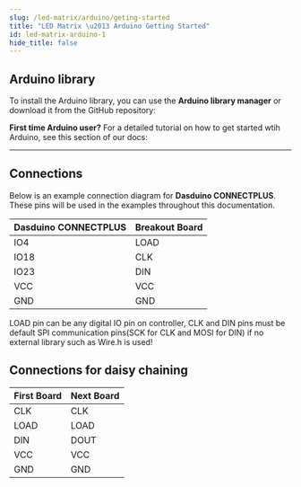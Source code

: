 ```yaml
---
slug: /led-matrix/arduino/geting-started
title: "LED Matrix \u2013 Arduino Getting Started"
id: led-matrix-arduino-1
hide_title: false
---
```

## Arduino library

To install the Arduino library, you can use the **Arduino library manager** or download it from the GitHub repository:
<QuickLink  
  title="Soldered-8x8-MAX7219-LED-Matrix-Arduino-Library"  
  description="8x8 Led Matrix board by Soldered using MAX7219 chip"  
  url="https://github.com/SolderedElectronics/Soldered-8x8-MAX7219-LED-Matrix-Arduino-Library"  
/>  


<InfoBox>

**First time Arduino user?** For a detailed tutorial on how to get started wtih Arduino, see this section of our docs:

<QuickLink  
  title="Getting started with Arduino"  
  description="A full, comprehensive tutorial on how to fully set up and upload code for the first time on an Arduino board, from scratch!"  
  url="/documentation/arduino/quick-start-guide"  
/>  

</InfoBox>

---

## Connections
Below is an example connection diagram for **Dasduino CONNECTPLUS**. These pins will be used in the examples throughout this documentation.

| **Dasduino CONNECTPLUS** | **Breakout Board** |
|---|---|
| IO4 | LOAD |
| IO18 | CLK |
| IO23 | DIN |
| VCC | VCC |
|GND | GND |

<InfoBox>
LOAD pin can be any digital IO  pin on controller, CLK and DIN pins must be default SPI communication pins(SCK for CLK and MOSI for DIN) if no external library such as Wire.h is used!

</InfoBox>


## Connections for daisy chaining

| **First Board** | **Next Board**|
|---|---|
| CLK | CLK |
| LOAD | LOAD |
| DIN | DOUT |
| VCC | VCC |
|GND | GND |

